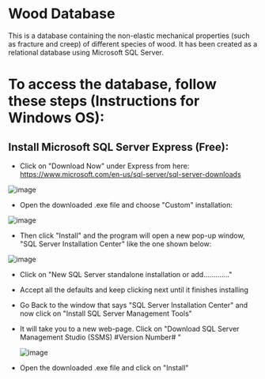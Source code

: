 # Wood Database
This is a database containing the non-elastic mechanical properties (such as fracture and creep) of different species of wood. It has been created as a relational database using Microsoft SQL Server. 

# To access the database, follow these steps (Instructions for Windows OS):

## Install Microsoft SQL Server Express (Free):
* Click on "Download Now" under Express from here:
https://www.microsoft.com/en-us/sql-server/sql-server-downloads

![image](https://github.com/user-attachments/assets/94fa3882-a61b-4351-b61c-02a6f12addf3)

* Open the downloaded .exe file and choose "Custom" installation:
  
![image](https://github.com/user-attachments/assets/9b9cb1c2-13df-4625-bb00-fc7f5b218dd9)

* Then click "Install" and the program will open a new pop-up window, "SQL Server Installation Center" like the one shown below:

![image](https://github.com/user-attachments/assets/e2bfac36-1348-4c8a-a735-e63f950f7e05)

* Click on "New SQL Server standalone installation or add............."

* Accept all the defaults and keep clicking next until it finishes installing

* Go Back to the window  that says "SQL Server Installation Center" and now click on "Install SQL Server Management Tools"

* It will take you to a new web-page. Click on "Download SQL Server Management Studio (SSMS) #Version Number# "

  ![image](https://github.com/user-attachments/assets/b5dd5223-b4f0-4d61-8073-93614c7e52bf)

* Open the downloaded .exe file and click on "Install"
